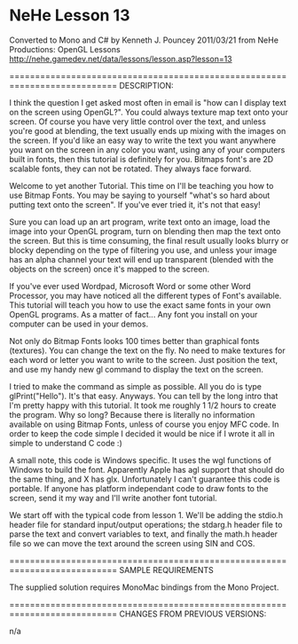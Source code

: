 NeHe Lesson 13
==============

Converted to Mono and C# by Kenneth J. Pouncey 2011/03/21 
from NeHe Productions: OpenGL Lessons
http://nehe.gamedev.net/data/lessons/lesson.asp?lesson=13

===========================================================================
DESCRIPTION:

I think the question I get asked most often in email is "how can I display 
text on the screen using OpenGL?". You could always texture map text onto 
your screen. Of course you have very little control over the text, and 
unless you're good at blending, the text usually ends up mixing with the 
images on the screen. If you'd like an easy way to write the text you want 
anywhere you want on the screen in any color you want, using any of your 
computers built in fonts, then this tutorial is definitely for you. Bitmaps 
font's are 2D scalable fonts, they can not be rotated. They always face forward. 

Welcome to yet another Tutorial. This time on I'll be teaching you how to 
use Bitmap Fonts. You may be saying to yourself "what's so hard about 
putting text onto the screen". If you've ever tried it, it's not that easy!

Sure you can load up an art program, write text onto an image, load the image 
into your OpenGL program, turn on blending then map the text onto the screen. 
But this is time consuming, the final result usually looks blurry or blocky 
depending on the type of filtering you use, and unless your image has an 
alpha channel your text will end up transparent (blended with the objects 
on the screen) once it's mapped to the screen.

If you've ever used Wordpad, Microsoft Word or some other Word Processor, 
you may have noticed all the different types of Font's available. This tutorial 
will teach you how to use the exact same fonts in your own OpenGL programs. As 
a matter of fact... Any font you install on your computer can be used in your demos.

Not only do Bitmap Fonts looks 100 times better than graphical fonts (textures). 
You can change the text on the fly. No need to make textures for each word 
or letter you want to write to the screen. Just position the text, and use 
my handy new gl command to display the text on the screen.

I tried to make the command as simple as possible. All you do is type 
glPrint("Hello"). It's that easy. Anyways. You can tell by the long intro 
that I'm pretty happy with this tutorial. It took me roughly 1 1/2 hours to 
create the program. Why so long? Because there is literally no information 
available on using Bitmap Fonts, unless of course you enjoy MFC code. In order 
to keep the code simple I decided it would be nice if I wrote it all in 
simple to understand C code :)

A small note, this code is Windows specific. It uses the wgl functions of 
Windows to build the font. Apparently Apple has agl support that should 
do the same thing, and X has glx. Unfortunately I can't guarantee this 
code is portable. If anyone has platform independant code to draw fonts to 
the screen, send it my way and I'll write another font tutorial.

We start off with the typical code from lesson 1. We'll be adding the stdio.h 
header file for standard input/output operations; the stdarg.h header file to 
parse the text and convert variables to text, and finally the math.h header 
file so we can move the text around the screen using SIN and COS.

===========================================================================
SAMPLE REQUIREMENTS

The supplied solution requires MonoMac bindings from the Mono Project.

===========================================================================
CHANGES FROM PREVIOUS VERSIONS:

n/a
